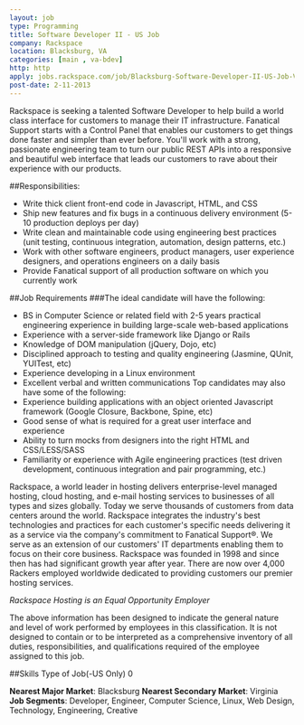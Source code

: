```yaml
---
layout: job
type: Programming
title: Software Developer II - US Job
company: Rackspace
location: Blacksburg, VA
categories: [main , va-bdev]
http: http
apply: jobs.rackspace.com/job/Blacksburg-Software-Developer-II-US-Job-VA-24060/2206674/?utm_source=workcreative.net
post-date: 2-11-2013
---
```


Rackspace is seeking a talented Software Developer to help build a world class interface for customers to manage their IT infrastructure. Fanatical Support starts with a
Control Panel that enables our customers to get things done faster and simpler than ever before. You'll work with a strong, passionate engineering team to turn our public
REST APIs into a responsive and beautiful web interface that leads our customers to rave about their experience with our products.

##Responsibilities:
* Write thick client front-end code in Javascript, HTML, and CSS
* Ship new features and fix bugs in a continuous delivery environment (5-10 production deploys per day)
* Write clean and maintainable code using engineering best practices (unit testing, continuous integration, automation, design patterns, etc.)
* Work with other software engineers, product managers, user experience designers, and operations engineers on a daily basis
* Provide Fanatical support of all production software on which you currently work

##Job Requirements
###The ideal candidate will have the following:
* BS in Computer Science or related field with 2-5 years practical engineering experience in building large-scale web-based applications
* Experience with a server-side framework like Django or Rails
* Knowledge of DOM manipulation (jQuery, Dojo, etc)
* Disciplined approach to testing and quality engineering (Jasmine, QUnit, YUITest, etc)
* Experience developing in a Linux environment
* Excellent verbal and written communications
Top candidates may also have some of the following:
* Experience building applications with an object oriented Javascript framework (Google Closure, Backbone, Spine, etc)
* Good sense of what is required for a great user interface and experience
* Ability to turn mocks from designers into the right HTML and CSS/LESS/SASS
* Familiarity or experience with Agile engineering practices (test driven development, continuous integration and pair programming, etc.)

Rackspace, a world leader in hosting delivers enterprise-level managed hosting, cloud hosting, and e-mail hosting services to businesses of all types and sizes globally. Today we serve thousands of customers from data centers around the world. Rackspace integrates the industry's best technologies and practices for each customer's specific needs delivering it as a service via the company's commitment to Fanatical Support®. We serve as an extension of our customers' IT departments enabling them to focus on their core business. Rackspace was founded in 1998 and since then has had significant growth year after year. There are now over 4,000 Rackers employed worldwide dedicated to providing customers our premier hosting services.

*Rackspace Hosting is an Equal Opportunity Employer*

The above information has been designed to indicate the general nature and level of work performed by employees in this classification. It is not designed to contain or to be interpreted as a comprehensive inventory of all duties, responsibilities, and qualifications required of the employee assigned to this job.

##Skills
Type of Job(-US Only) 0

**Nearest Major Market**: Blacksburg
**Nearest Secondary Market**: Virginia
**Job Segments**: Developer, Engineer, Computer Science, Linux, Web Design, Technology, Engineering, Creative